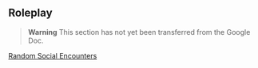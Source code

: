## Roleplay

> **Warning**
> This section has not yet been transferred from the Google Doc.

[Random Social Encounters](./Random_Social_Encounters.md)
